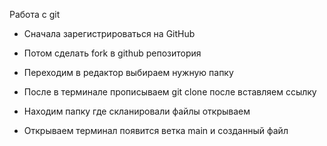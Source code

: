 Работа с git 
* Cначала зарегистрироваться на GitHub

* Потом сделать fork в github репозитория 

* Переходим в редактор выбираем нужную папку

* После в терминале прописываем git clone после вставляем ссылку

* Находим папку где скланировали файлы открываем

* Открываем терминал появится ветка main и созданный файл
